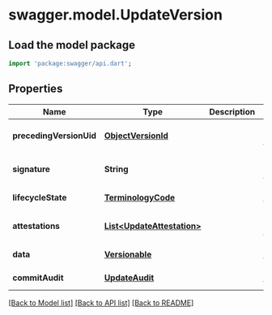# swagger.model.UpdateVersion

## Load the model package
```dart
import 'package:swagger/api.dart';
```

## Properties
Name | Type | Description | Notes
------------ | ------------- | ------------- | -------------
**precedingVersionUid** | [**ObjectVersionId**](ObjectVersionId.md) |  | [optional] [default to null]
**signature** | **String** |  | [optional] [default to null]
**lifecycleState** | [**TerminologyCode**](TerminologyCode.md) |  | [default to null]
**attestations** | [**List&lt;UpdateAttestation&gt;**](UpdateAttestation.md) |  | [optional] [default to []]
**data** | [**Versionable**](Versionable.md) |  | [default to null]
**commitAudit** | [**UpdateAudit**](UpdateAudit.md) |  | [default to null]

[[Back to Model list]](../README.md#documentation-for-models) [[Back to API list]](../README.md#documentation-for-api-endpoints) [[Back to README]](../README.md)

